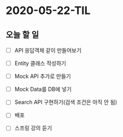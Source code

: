 # 2020-05-22-TIL

## 오늘 할 일

- [ ] API 응답객체 같이 만들어보기
- [ ] Entity 클래스 작성하기
- [ ] Mock API 추가로 만들기
- [ ] Mock Data를 DB에 넣기
- [ ] Search API 구현하기(검색 조건은 아직 안 됨)
- [ ] 배포
- [ ] 스프링 강의 듣기

